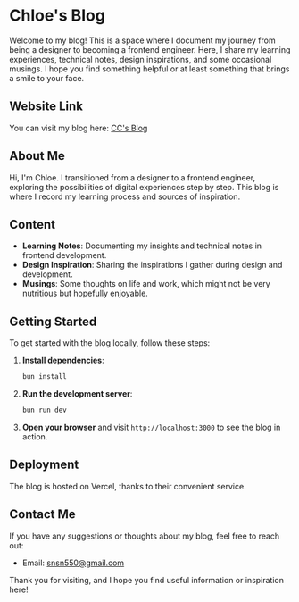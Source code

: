 # Chloe's Blog

Welcome to my blog! This is a space where I document my journey from being a designer to becoming a frontend engineer. Here, I share my learning experiences, technical notes, design inspirations, and some occasional musings. I hope you find something helpful or at least something that brings a smile to your face.

## Website Link

You can visit my blog here: [CC's Blog](https://blog-omega-gilt-59.vercel.app/)

## About Me

Hi, I'm Chloe. I transitioned from a designer to a frontend engineer, exploring the possibilities of digital experiences step by step. This blog is where I record my learning process and sources of inspiration.

## Content

- **Learning Notes**: Documenting my insights and technical notes in frontend development.
- **Design Inspiration**: Sharing the inspirations I gather during design and development.
- **Musings**: Some thoughts on life and work, which might not be very nutritious but hopefully enjoyable.

## Getting Started

To get started with the blog locally, follow these steps:

1. **Install dependencies**:
   ```bash
   bun install
   ```

2. **Run the development server**:
   ```bash
   bun run dev
   ```

3. **Open your browser** and visit `http://localhost:3000` to see the blog in action.

## Deployment

The blog is hosted on Vercel, thanks to their convenient service.

## Contact Me

If you have any suggestions or thoughts about my blog, feel free to reach out:

- Email: snsn550@gmail.com

Thank you for visiting, and I hope you find useful information or inspiration here!